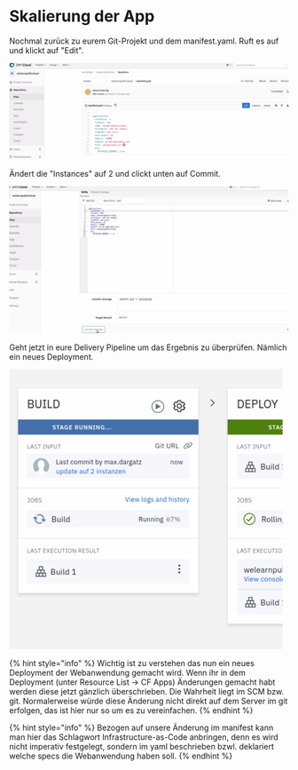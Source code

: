 # Skalierung der App

Nochmal zurück zu eurem Git-Projekt und dem manifest.yaml. Ruft es auf und klickt auf "Edit".

![](../../../.gitbook/assets/image%20%282%29.png)

Ändert die "Instances" auf 2 und clickt unten auf Commit.

![](../../../.gitbook/assets/image%20%287%29.png)

Geht jetzt in eure Delivery Pipeline um das Ergebnis zu überprüfen. Nämlich ein neues Deployment.

![](../../../.gitbook/assets/image%20%2814%29.png)



{% hint style="info" %}
Wichtig ist zu verstehen das nun ein neues Deployment der Webanwendung gemacht wird. Wenn ihr in dem Deployment \(unter Resource List -&gt; CF Apps\) Änderungen gemacht habt werden diese jetzt gänzlich überschrieben. Die Wahrheit liegt im SCM bzw. git. Normalerweise würde diese Änderung nicht direkt auf dem Server im git erfolgen, das ist hier nur so um es zu vereinfachen. 
{% endhint %}

{% hint style="info" %}
Bezogen auf unsere Änderung im manifest kann man hier das Schlagwort Infrastructure-as-Code anbringen, denn es wird nicht imperativ festgelegt, sondern im yaml beschrieben bzwl. deklariert welche specs die Webanwendung haben soll.
{% endhint %}

